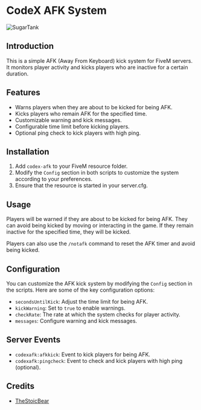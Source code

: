 # CodeX AFK System

![SugarTank](https://github.com/5M-CodeX/codex-afk/assets/112611821/0713e7ee-9761-4894-b683-2069071097c5)

## Introduction

This is a simple AFK (Away From Keyboard) kick system for FiveM servers. It monitors player activity and kicks players who are inactive for a certain duration.

## Features

- Warns players when they are about to be kicked for being AFK.
- Kicks players who remain AFK for the specified time.
- Customizable warning and kick messages.
- Configurable time limit before kicking players.
- Optional ping check to kick players with high ping.

## Installation

1. Add `codex-afk` to your FiveM resource folder.
2. Modify the `Config` section in both scripts to customize the system according to your preferences.
3. Ensure that the resource is started in your server.cfg.

## Usage

Players will be warned if they are about to be kicked for being AFK. They can avoid being kicked by moving or interacting in the game. If they remain inactive for the specified time, they will be kicked.

Players can also use the `/notafk` command to reset the AFK timer and avoid being kicked.

## Configuration

You can customize the AFK kick system by modifying the `Config` section in the scripts. Here are some of the key configuration options:

- `secondsUntilKick`: Adjust the time limit for being AFK.
- `kickWarning`: Set to `true` to enable warnings.
- `checkRate`: The rate at which the system checks for player activity.
- `messages`: Configure warning and kick messages.

## Server Events

- `codexafk:afkkick`: Event to kick players for being AFK.
- `codexafk:pingcheck`: Event to check and kick players with high ping (optional).

## Credits

- [TheStoicBear](https://github.com/TheStoicBear)


